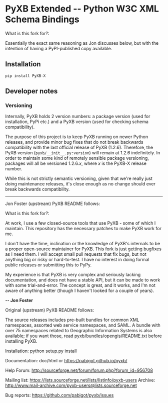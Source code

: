 # PyXB Extended -- Python W3C XML Schema Bindings

What is this fork for?:

Essentially the exact same reasoning as Jon discusses below, but with the intention of having a PyPI-published copy available.

## Installation

`pip install PyXB-X`

## Developer notes

### Versioning

Internally, PyXB holds 2 version numbers: a package version (used for installation, PyPi etc.) and a PyXB version (used for checking schema compatibility).

The purpose of this project is to keep PyXB running on newer Python releases, and provide minor bug fixes that do not break backwards compatibility with the last official release of PyXB (1.2.6). Therefore, the PyXB version (`pyxb/__init__.py:version`) will remain at 1.2.6 indefinitely. In order to maintain some kind of remotely sensible package versioning, packages will all be versioned 1.2.6.*x*, where *x* is the PyXB-X release number. 

While this is not strictly semantic versioning, given that we're really just doing maintenance releases, it's close enough as no change should ever break backwards compatibility.

---

Jon Foster (upstream) PyXB README follows:

What is this fork for?:

At work, I use a few closed-source tools that use PyXB - some of which I maintain. This repository has the necessary patches to make PyXB work for me.

I don't have the time, inclination or the knowledge of PyXB's internals to be a proper open-source maintainer for PyXB. This fork is just getting bugfixes as I need them. I will accept small pull requests that fix bugs, but not anything big or risky or hard-to-test. I have no interest in doing formal public releases or submitting this to PyPy.

My experience is that PyXB is very complex and seriously lacking documentation, and does not have a stable API, but it can be made to work with some trial-and-error. The concept is great, and it works, and I'm not aware of anything better (though I haven't looked for a couple of years).

**-- Jon Foster**

Original (upstream) PyXB README follows:

The source releases includes pre-built bundles for common XML namespaces,
assorted web service namespaces, and SAML. A bundle with over 75 namespaces
related to Geographic Information Systems is also available; if you want
those, read pyxb/bundles/opengis/README.txt before installing PyXB.

Installation: python setup.py install

Documentation: doc/html or https://pabigot.github.io/pyxb/

Help Forum: http://sourceforge.net/forum/forum.php?forum_id=956708

Mailing list: https://lists.sourceforge.net/lists/listinfo/pyxb-users
Archive: http://www.mail-archive.com/pyxb-users@lists.sourceforge.net

Bug reports: https://github.com/pabigot/pyxb/issues
